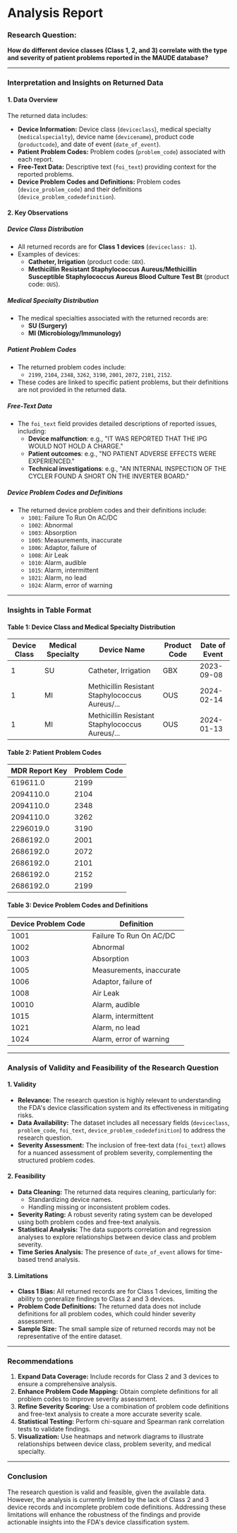 # Analysis Report

### **Research Question:**
**How do different device classes (Class 1, 2, and 3) correlate with the type and severity of patient problems reported in the MAUDE database?**

---

### **Interpretation and Insights on Returned Data**

#### **1. Data Overview**
The returned data includes:
- **Device Information:** Device class (`deviceclass`), medical specialty (`medicalspecialty`), device name (`devicename`), product code (`productcode`), and date of event (`date_of_event`).
- **Patient Problem Codes:** Problem codes (`problem_code`) associated with each report.
- **Free-Text Data:** Descriptive text (`foi_text`) providing context for the reported problems.
- **Device Problem Codes and Definitions:** Problem codes (`device_problem_code`) and their definitions (`device_problem_codedefinition`).

#### **2. Key Observations**

##### **Device Class Distribution**
- All returned records are for **Class 1 devices** (`deviceclass: 1`).
- Examples of devices:
  - **Catheter, Irrigation** (product code: `GBX`).
  - **Methicillin Resistant Staphylococcus Aureus/Methicillin Susceptible Staphylococcus Aureus Blood Culture Test Bt** (product code: `OUS`).

##### **Medical Specialty Distribution**
- The medical specialties associated with the returned records are:
  - **SU (Surgery)**
  - **MI (Microbiology/Immunology)**

##### **Patient Problem Codes**
- The returned problem codes include:
  - `2199`, `2104`, `2348`, `3262`, `3190`, `2001`, `2072`, `2101`, `2152`.
- These codes are linked to specific patient problems, but their definitions are not provided in the returned data.

##### **Free-Text Data**
- The `foi_text` field provides detailed descriptions of reported issues, including:
  - **Device malfunction**: e.g., "IT WAS REPORTED THAT THE IPG WOULD NOT HOLD A CHARGE."
  - **Patient outcomes**: e.g., "NO PATIENT ADVERSE EFFECTS WERE EXPERIENCED."
  - **Technical investigations**: e.g., "AN INTERNAL INSPECTION OF THE CYCLER FOUND A SHORT ON THE INVERTER BOARD."

##### **Device Problem Codes and Definitions**
- The returned device problem codes and their definitions include:
  - `1001`: Failure To Run On AC/DC
  - `1002`: Abnormal
  - `1003`: Absorption
  - `1005`: Measurements, inaccurate
  - `1006`: Adaptor, failure of
  - `1008`: Air Leak
  - `1010`: Alarm, audible
  - `1015`: Alarm, intermittent
  - `1021`: Alarm, no lead
  - `1024`: Alarm, error of warning

---

### **Insights in Table Format**

#### **Table 1: Device Class and Medical Specialty Distribution**
| Device Class | Medical Specialty | Device Name                                      | Product Code | Date of Event   |
|--------------|-------------------|--------------------------------------------------|--------------|-----------------|
| 1            | SU                | Catheter, Irrigation                             | GBX          | 2023-09-08      |
| 1            | MI                | Methicillin Resistant Staphylococcus Aureus/...  | OUS          | 2024-02-14      |
| 1            | MI                | Methicillin Resistant Staphylococcus Aureus/...  | OUS          | 2024-01-13      |

#### **Table 2: Patient Problem Codes**
| MDR Report Key | Problem Code |
|----------------|--------------|
| 619611.0       | 2199         |
| 2094110.0      | 2104         |
| 2094110.0      | 2348         |
| 2094110.0      | 3262         |
| 2296019.0      | 3190         |
| 2686192.0      | 2001         |
| 2686192.0      | 2072         |
| 2686192.0      | 2101         |
| 2686192.0      | 2152         |
| 2686192.0      | 2199         |

#### **Table 3: Device Problem Codes and Definitions**
| Device Problem Code | Definition                     |
|---------------------|--------------------------------|
| 1001                | Failure To Run On AC/DC        |
| 1002                | Abnormal                       |
| 1003                | Absorption                     |
| 1005                | Measurements, inaccurate       |
| 1006                | Adaptor, failure of            |
| 1008                | Air Leak                       |
| 10010               | Alarm, audible                 |
| 1015                | Alarm, intermittent            |
| 1021                | Alarm, no lead                 |
| 1024                | Alarm, error of warning        |

---

### **Analysis of Validity and Feasibility of the Research Question**

#### **1. Validity**
- **Relevance:** The research question is highly relevant to understanding the FDA's device classification system and its effectiveness in mitigating risks.
- **Data Availability:** The dataset includes all necessary fields (`deviceclass`, `problem_code`, `foi_text`, `device_problem_codedefinition`) to address the research question.
- **Severity Assessment:** The inclusion of free-text data (`foi_text`) allows for a nuanced assessment of problem severity, complementing the structured problem codes.

#### **2. Feasibility**
- **Data Cleaning:** The returned data requires cleaning, particularly for:
  - Standardizing device names.
  - Handling missing or inconsistent problem codes.
- **Severity Rating:** A robust severity rating system can be developed using both problem codes and free-text analysis.
- **Statistical Analysis:** The data supports correlation and regression analyses to explore relationships between device class and problem severity.
- **Time Series Analysis:** The presence of `date_of_event` allows for time-based trend analysis.

#### **3. Limitations**
- **Class 1 Bias:** All returned records are for Class 1 devices, limiting the ability to generalize findings to Class 2 and 3 devices.
- **Problem Code Definitions:** The returned data does not include definitions for all problem codes, which could hinder severity assessment.
- **Sample Size:** The small sample size of returned records may not be representative of the entire dataset.

---

### **Recommendations**
1. **Expand Data Coverage:** Include records for Class 2 and 3 devices to ensure a comprehensive analysis.
2. **Enhance Problem Code Mapping:** Obtain complete definitions for all problem codes to improve severity assessment.
3. **Refine Severity Scoring:** Use a combination of problem code definitions and free-text analysis to create a more accurate severity scale.
4. **Statistical Testing:** Perform chi-square and Spearman rank correlation tests to validate findings.
5. **Visualization:** Use heatmaps and network diagrams to illustrate relationships between device class, problem severity, and medical specialty.

---

### **Conclusion**
The research question is valid and feasible, given the available data. However, the analysis is currently limited by the lack of Class 2 and 3 device records and incomplete problem code definitions. Addressing these limitations will enhance the robustness of the findings and provide actionable insights into the FDA's device classification system.
